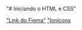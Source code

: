 "# Iniciando o HTML e CSS"

["Link do Figma"](<"https://www.figma.com/design/sfPxwjlwlCq5cSKS2k6bzY/DevLinks-%E2%80%A2-Projeto-Discover-(Community)?node-id=10-620&node-type=canvas&t=gEfdRXTv6WE7NMJH-0>)
["Ionicons]("https://ionic.io/ionicons")
